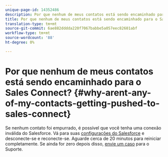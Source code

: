 ```yaml
---
unique-page-id: 14352486
description: Por que nenhum de meus contatos está sendo encaminhado para o Sales Connect? - Documentos do Marketing - Documentação do produto
title: Por que nenhum de meus contatos está sendo encaminhado para o Sales Connect?
translation-type: tm+mt
source-git-commit: 6ae882dddda220f7067babbe5a057eec82601abf
workflow-type: tm+mt
source-wordcount: '88'
ht-degree: 0%

---
```



# Por que nenhum de meus contatos está sendo encaminhado para o Sales Connect? {#why-arent-any-of-my-contacts-getting-pushed-to-sales-connect}

Se nenhum contato foi empurrado, é possível que você tenha uma conexão inválida do Salesforce. Vá para suas [configurações do Salesforce](https://toutapp.com/login) e desconecte-se e reconecte-se. Aguarde cerca de 20 minutos para reiniciar completamente. Se ainda for zero depois disso, [envie um caso](https://nation.marketo.com/t5/Support/ct-p/Support#) para o Suporte.
